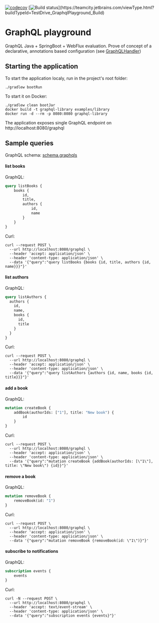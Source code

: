 [![codecov](https://codecov.io/gh/mafor/graphql-playground/branch/master/graph/badge.svg?token=GDPwHlsKi1)](https://codecov.io/gh/mafor/graphql-playground)
[![Build status](https://teamcity.jetbrains.com/guestAuth/app/rest/builds/buildType:(id:TestDrive_GraphqlPlayground_Build)/statusIcon.svg)](https://teamcity.jetbrains.com/viewType.html?buildTypeId=TestDrive_GraphqlPlayground_Build)

# GraphQL playground

GraphQL Java + SpringBoot + WebFlux evaluation. 
Prove of concept of a declarative, annotations based configuration (see [GraphQLHandler](/examples/library/src/main/kotlin/com/chaosonic/graphql/library/GraphQLHandler.kt))
## Starting the application
To start the application localy, run in the project's root folder:

```shell script
./gradlew bootRun
```
To start it on Docker:
```shell script
./gradlew clean bootJar
docker build -t graphql-library examples/library
docker run -d --rm -p 8080:8080 graphql-library
```
The application exposes single GraphQL endpoint on http://localhost:8080/graphql 
## Sample queries
GraphQL schema: [schema.graphqls](examples/library/src/main/resources/graphql/schema.graphqls)
#### list books
GraphQL:
```graphql
query listBooks {
    books {
        id,
        title,
        authors {
            id,
            name
        }
    }
}
```
Curl:
```shell script
curl --request POST \
  --url http://localhost:8080/graphql \
  --header 'accept: application/json' \
  --header 'content-type: application/json' \
  --data '{"query":"query listBooks {books {id, title, authors {id, name}}}"}'
```
#### list authors
GraphQL:
```graphql
query listAuthors {
  authors {
    id,
    name,
    books {
      id,
      title
    }
  }
}
```
Curl:
```shell script
curl --request POST \
  --url http://localhost:8080/graphql \
  --header 'accept: application/json' \
  --header 'content-type: application/json' \
  --data '{"query":"query listAuthors {authors {id, name, books {id, title}}}"}'
```
#### add a book
GraphQL:
```graphql
mutation createBook {
    addBook(authorIds: ["1"], title: "New book") {
        id
    }
}
```
Curl:
```shell script
curl --request POST \
  --url http://localhost:8080/graphql \
  --header 'accept: application/json' \
  --header 'content-type: application/json' \
  --data '{"query":"mutation createBook {addBook(authorIds: [\"1\"], title: \"New book\") {id}}"}'
```
#### remove a book
GraphQL:
```graphql
mutation removeBook {
	removeBook(id: "1")
}
```
Curl:
```shell script
curl --request POST \
  --url http://localhost:8080/graphql \
  --header 'accept: application/json' \
  --header 'content-type: application/json' \
  --data '{"query":"mutation removeBook {removeBook(id: \"1\")}"}'
```
#### subscribe to notifications
GraphQL:
```graphql
subscription events {
	events
}
```
Curl:
```shell script
curl -N --request POST \
  --url http://localhost:8080/graphql \
  --header 'accept: text/event-stream' \
  --header 'content-type: application/json' \
  --data '{"query":"subscription events {events}"}'
```